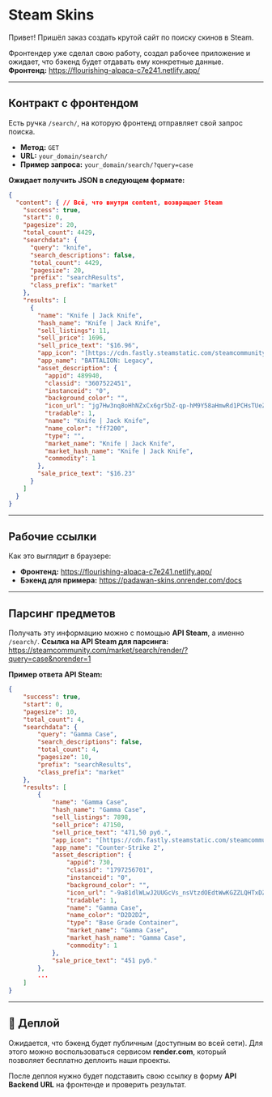 # Steam Skins

Привет! Пришёл заказ создать крутой сайт по поиску скинов в Steam.

Фронтендер уже сделал свою работу, создал рабочее приложение и ожидает, что бэкенд будет отдавать ему конкретные данные.
**Фронтенд:** https://flourishing-alpaca-c7e241.netlify.app/

---

## Контракт с фронтендом

Есть ручка `/search/`, на которую фронтенд отправляет свой запрос поиска.
* **Метод:** `GET`
* **URL:** `your_domain/search/`
* **Пример запроса:** `your_domain/search/?query=case`

**Ожидает получить JSON в следующем формате:**

```json
{
  "content": { // Всё, что внутри content, возвращает Steam
    "success": true,
    "start": 0,
    "pagesize": 20,
    "total_count": 4429,
    "searchdata": {
      "query": "knife",
      "search_descriptions": false,
      "total_count": 4429,
      "pagesize": 20,
      "prefix": "searchResults",
      "class_prefix": "market"
    },
    "results": [
      {
        "name": "Knife | Jack Knife",
        "hash_name": "Knife | Jack Knife",
        "sell_listings": 11,
        "sell_price": 1696,
        "sell_price_text": "$16.96",
        "app_icon": "[https://cdn.fastly.steamstatic.com/steamcommunity/public/images/apps/489940/56876299e611314a6e0857e3996ba1c204b24249.jpg](https://cdn.fastly.steamstatic.com/steamcommunity/public/images/apps/489940/56876299e611314a6e0857e3996ba1c204b24249.jpg) ",
        "app_name": "BATTALION: Legacy",
        "asset_description": {
          "appid": 489940,
          "classid": "3607522451",
          "instanceid": "0",
          "background_color": "",
          "icon_url": "jg7Hw3nq8oHhNZxCx6gr5bZ-qp-hM9Y58aHmwRd1PCHsTUeZzEMILKGqGeXa42JL5-hggtXmFRNgkDj8IQ7zOy3i3SHUyavM-poZlZ2c72vzAKWsfQG_rgB1K6WyYM6Fpu6HK__-tPsu0TdRatE3tJAp4QVMMlXRr4LJijw3ET50pwr8B-BW7PAGIzP8IrlJ7A",
          "tradable": 1,
          "name": "Knife | Jack Knife",
          "name_color": "ff7200",
          "type": "",
          "market_name": "Knife | Jack Knife",
          "market_hash_name": "Knife | Jack Knife",
          "commodity": 1
        },
        "sale_price_text": "$16.23"
      }
    ]
  }
}
```

---

## Рабочие ссылки

Как это выглядит в браузере:
* **Фронтенд:** https://flourishing-alpaca-c7e241.netlify.app/
* **Бэкенд для примера:** https://padawan-skins.onrender.com/docs

---

## Парсинг предметов

Получать эту информацию можно с помощью **API Steam**, а именно `/search/`.
**Ссылка на API Steam для парсинга:** https://steamcommunity.com/market/search/render/?query=case&norender=1

**Пример ответа API Steam:**

```json
{
    "success": true,
    "start": 0,
    "pagesize": 10,
    "total_count": 4,
    "searchdata": {
        "query": "Gamma Case",
        "search_descriptions": false,
        "total_count": 4,
        "pagesize": 10,
        "prefix": "searchResults",
        "class_prefix": "market"
    },
    "results": [
        {
            "name": "Gamma Case",
            "hash_name": "Gamma Case",
            "sell_listings": 7898,
            "sell_price": 47150,
            "sell_price_text": "471,50 руб.",
            "app_icon": "[https://cdn.fastly.steamstatic.com/steamcommunity/public/images/apps/730/8dbc71957312bbd3baea65848b545be9eae2a355.jpg](https://cdn.fastly.steamstatic.com/steamcommunity/public/images/apps/730/8dbc71957312bbd3baea65848b545be9eae2a355.jpg)",
            "app_name": "Counter-Strike 2",
            "asset_description": {
                "appid": 730,
                "classid": "1797256701",
                "instanceid": "0",
                "background_color": "",
                "icon_url": "-9a81dlWLwJ2UUGcVs_nsVtzdOEdtWwKGZZLQHTxDZ7I56KU0Zwwo4NUX4oFJZEHLbXU5A1PIYQNqhpOSV-fRPasw8rsUFJ5KBFZv668FFYznarJJjkQ6ovjw4SPlfP3auqEl2oBuJB1j--WoY322QziqkdpZGr3IteLMlhpw4RJCv8",
                "tradable": 1,
                "name": "Gamma Case",
                "name_color": "D2D2D2",
                "type": "Base Grade Container",
                "market_name": "Gamma Case",
                "market_hash_name": "Gamma Case",
                "commodity": 1
            },
            "sale_price_text": "451 руб."
        },
        ...
    ]
}
```
---

## 🚀 Деплой

Ожидается, что бэкенд будет публичным (доступным во всей сети). Для этого можно воспользоваться сервисом **render.com**, который позволяет бесплатно деплоить наши проекты.

После деплоя нужно будет подставить свою ссылку в форму **API Backend URL** на фронтенде и проверить результат.
